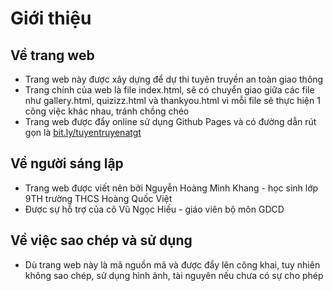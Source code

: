 # Giới thiệu
## Về trang web
- Trang web này được xây dựng để dự thi tuyên truyền an toàn giao thông
- Trang chính của web là file index.html, sẽ có chuyển giao giữa các file như gallery.html, quizizz.html và thankyou.html vì mỗi file sẽ thực hiện 1 công việc khác nhau, tránh chồng chéo
- Trang web được đẩy online sử dụng Github Pages và có đường dẫn rút gọn là [bit.ly/tuyentruyenatgt](bit.ly/tuyentruyenatgt)

## Về người sáng lập
- Trang web được viết nên bởi Nguyễn Hoàng Minh Khang - học sinh lớp 9TH trường THCS Hoàng Quốc Việt
- Được sự hỗ trợ của cô Vũ Ngọc Hiếu - giáo viên bộ môn GDCD

## Về việc sao chép và sử dụng
- Dù trang web này là mã nguồn mã và được đẩy lên công khai, tuy nhiên không sao chép, sử dụng hình ảnh, tài nguyên nếu chưa có sự cho phép